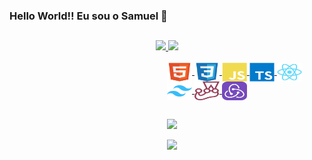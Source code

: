 ### Hello World!! Eu sou o Samuel   👋
##
<div align="center">
  <a href="https://github.com/samuellsantos">
  <img height="180em" src="https://github-readme-stats.vercel.app/api?username=samuellsantos&show_icons=true&theme=dracula&include_all_commits=true&count_private=true"/>
  <img height="180em" src="https://github-readme-stats.vercel.app/api/top-langs/?username=samuellsantos&layout=compact&langs_count=7&theme=dracula"/>
</div>


<div style="margin-left: 50%"><br>
    <img align="center" alt="Samuka-HTML" height="30" width="40" src="https://raw.githubusercontent.com/devicons/devicon/master/icons/html5/html5-original.svg">
  <img align="center" alt="Samuka-CSS" height="30" width="40" src="https://raw.githubusercontent.com/devicons/devicon/master/icons/css3/css3-original.svg">
    <img align="center" alt="Samuka-Js" height="30" width="40" src="https://raw.githubusercontent.com/devicons/devicon/master/icons/javascript/javascript-plain.svg">
   <img align="center" alt="Samuka-TS" height="30" width="40" src="https://raw.githubusercontent.com/devicons/devicon/master/icons/typescript/typescript-original.svg">
  <img align="center" alt="Samuka-REACTJS" height="30" width="40" src="https://raw.githubusercontent.com/devicons/devicon/master/icons/react/react-original.svg">
   <img align="center" alt="Samuka-TS" height="30" width="40" src="https://raw.githubusercontent.com/devicons/devicon/master/icons/tailwindcss/tailwindcss-plain.svg">
  <img align="center" alt="Samuka-CSS" height="30" width="40" src="https://raw.githubusercontent.com/devicons/devicon/master/icons/jest/jest-plain.svg">
  <img align="center" alt="Samuka-CSS" height="30" width="40" src="https://github.com/tandpfun/skill-icons/blob/main/icons/Redux.svg">
  
  <br>

##

  <a href="https://instagram.com/samukk.a" target="_blank"><img src="https://img.shields.io/badge/-Instagram-%23E4405F?style=for-the-badge&logo=instagram&logoColor=white" target="_blank"></a>


  <a href="https://linkedin.com/in/samuel-santos-55515b240/" target="_blank"><img src="https://img.shields.io/badge/-LinkedIn-%230077B5?style=for-the-badge&logo=linkedin&logoColor=white" target="_blank"></a> 
 

